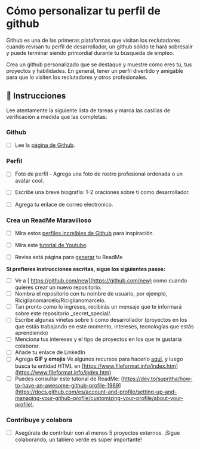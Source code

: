 <!-- hide -->
# Cómo personalizar tu perfil de github
<!-- endhide -->

Github es una de las primeras plataformas que visitan los reclutadores cuando revisan tu perfil de desarrollador, un github sólido te hará sobresalir y puede terminar siendo primordial durante tu búsqueda de empleo.

Crea un github personalizado que se destaque y muestre cómo eres tú, tus proyectos y habilidades. En general, tener un perfil divertido y amigable para que lo visiten los reclutadores y otros profesionales.

## 📝 Instrucciones

Lee atentamente la siguiente lista de tareas y marca las casillas de verificación a medida que las completas:

### Github 

- [ ] Lee la [página de Github](https://4geeksacademy.notion.site/GitHub-8d7f2e2b99f541c3b34c07f3987e9d59).

### Perfil

- [ ] Foto de perfil - Agrega una foto de rostro profesional ordenada o un avatar cool.

- [ ] Escribe una breve biografía: 1-2 oraciones sobre ti como desarrollador.

- [ ] Agrega tu enlace de correo electronico. 

### Crea un ReadMe Maravilloso

- [ ] Mira estos [perfiles increíbles de Github](https://github.com/abhisheknaiidu/awesome-github-profile-readme) para inspiración.

- [ ] Mira este [tutorial de Youtube](https://www.youtube.com/watch?v=Rw887TSEQz0). 

- [ ] Revisa está página para [generar](https://rahuldkjain.github.io/gh-profile-readme-generator/) tu ReadMe

**Si prefieres instrucciones escritas, sigue los siguientes pasos:**

- [ ] Ve a [ https://github.com/new](https://github.com/new) como cuando quieres crear un nuevo repositorio.
- [ ] Nombra el repositorio con tu nombre de usuario, por ejemplo, Riciglianomarcelo/Riciglianomarcelo.
- [ ] Tan pronto como lo ingreses, recibirás un mensaje que te informará sobre este repositorio _secret_special/.
- [ ] Escribe algunas viñetas sobre ti como desarrollador (proyectos en los que estás trabajando en este momento, intereses, tecnologías que estás aprendiendo)
- [ ] Menciona tus intereses y el tipo de proyectos en los que te gustaría colaborar. 
- [ ] Añade tu enlace de LinkedIn 
- [ ] Agrega **GIF y emojis** Ve algunos recursos para hacerlo [aquí](https://emojipedia.org/emoji/), y luego busca tu entidad HTML en [https://www.fileformat.info/index.htm](https://www.fileformat.info/index.htm) _._
- [ ] Puedes consultar este tutorial de ReadMe: [https://dev.to/supritha/how-to-have-an-awesome-github-profile-1969](https://docs.github.com/es/account-and-profile/setting-up-and-managing-your-github-profile/customizing-your-profile/about-your-profile).  

### Contribuye y colabora

- [ ] Asegúrate de contribuir con al menos 5 proyectos externos. ¡Sigue colaborando, un tablero verde es súper importante!
